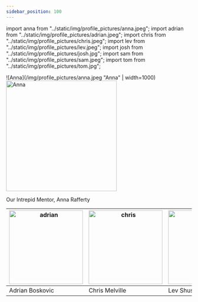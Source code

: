 ```yaml
---
sidebar_position: 100
---
```


import anna from "../static/img/profile_pictures/anna.jpeg";
import adrian from "../static/img/profile_pictures/adrian.jpeg";
import chris from "../static/img/profile_pictures/chris.jpeg";
import lev from "../static/img/profile_pictures/lev.jpeg";
import josh from "../static/img/profile_pictures/josh.jpg";
import sam from "../static/img/profile_pictures/sam.jpeg";
import tom from "../static/img/profile_pictures/tom.jpg";

![Anna](/img/profile_pictures/anna.jpeg "Anna" | width=1000)
<img src={anna} alt="Anna" width="300"></img>

Our Intrepid Mentor, Anna Rafferty



| <img src={adrian} alt="adrian" width="200"></img> | <img src={chris} alt="chris" width="200"></img> | <img src={lev} alt="lev" width="200"></img> | <img src={josh} alt="josh" width="200"></img> | <img src={sam} alt="sam" width="200"></img> | <img src={tom} alt="tom" width="200"></img> |
| -------- | ------- | -------- | ------- | -------- | ------- |
| Adrian Boskovic | Chris Melville | Lev Shuster | Josh Moore | Sam Johnson-Lacoss | Tom Pree |
